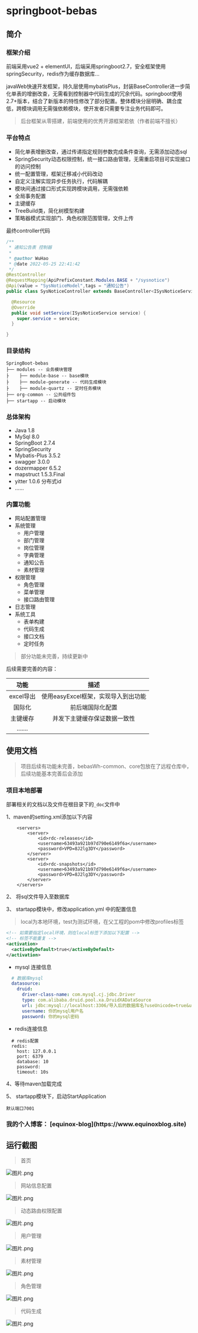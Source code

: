 # springboot-bebas

## 简介

### 框架介绍

前端采用vue2 + elementUI，后端采用springboot2.7，安全框架使用springSecurity，redis作为缓存数据库...

javaWeb快速开发框架，持久层使用mybatisPlus，封装BaseController进一步简化单表的增删改查，无需看到控制器中代码生成的冗余代码。springboot使用2.7+版本，结合了新版本的特性修改了部分配置。整体模块分层明确、耦合度低，跨模块调用无需强依赖模块，使开发者只需要专注业务代码即可。

>  后台框架从零搭建，前端使用的优秀开源框架若依（作者前端不擅长）

### 平台特点

- 简化单表增删改查，通过传递指定规则参数完成条件查询，无需添加动态sql
- SpringSecurity动态权限控制，统一接口路由管理，无需重启项目可实现接口的访问控制
- 统一配置管理，框架迁移减小代码改动
- 自定义注解实现异步任务执行，代码解耦
- 模块间通过接口形式实现跨模块调用，无需强依赖
- 全局事务配置
- 主键缓存
- TreeBuild类，简化树模型构建
- 策略器模式实现部门、角色权限范围管理，文件上传


最终controller代码

```java
/**
 * 通知公告表 控制器
 *
 * @author WuHao
 * @date 2022-05-25 22:41:42
 */
@RestController
@RequestMapping(ApiPrefixConstant.Modules.BASE + "/sysnotice")
@Api(value = "SysNoticeModel",tags = "通知公告")
public class SysNoticeController extends BaseController<ISysNoticeService,SysNoticeModel> {

  @Resource
  @Override
  public void setService(ISysNoticeService service) {
    super.service = service;
  }

}
```

### 目录结构

```
SpringBoot-bebas
├── modules -- 业务模块管理
├    ├── module-base -- base模块
├    ├── module-generate -- 代码生成模块
├    ├── module-quartz -- 定时任务模块
├── org-common -- 公共组件包
├── startapp -- 启动模块
```

### 总体架构

- Java 1.8
- MySql 8.0
- SpringBoot 2.7.4
- SpringSecurity
- Mybatis-Plus 3.5.2
- swagger 3.0.0
- dozermapper 6.5.2
- mapstruct 1.5.3.Final
- yitter 1.0.6 分布式id
- ......

### 内置功能

- 网站配置管理
- 系统管理
  - 用户管理
  - 部门管理
  - 岗位管理
  - 字典管理
  - 通知公告
  - 素材管理
- 权限管理
  - 角色管理
  - 菜单管理
  - 接口路由管理
- 日志管理
- 系统工具
  - 表单构建
  - 代码生成
  - 接口文档
  - 定时任务

> 部分功能未完善，持续更新中

后续需要完善的内容：

|   功能    |                描述                 |
| :-------: | :---------------------------------: |
| excel导出 | 使用easyExcel框架，实现导入到出功能 |
|  国际化   |          前后端国际化配置           |
| 主键缓存  |    并发下主键缓存保证数据一致性     |
|  .......  |                                     |

## 使用文档

> 项目后续有功能未完善，bebasWh-common、core包放在了远程仓库中，后续功能基本完善后会添加

### 项目本地部署

部署相关的文档以及文件在根目录下的`_doc`文件中

1、maven的setting.xml添加以下内容

```shell
	<servers>
		<server>
			<id>rdc-releases</id>
			<username>63493a921b97d790e6149f6a</username>
			<password>VPD=8J2lg3DY</password>
		</server>
		<server>
			<id>rdc-snapshots</id>
			<username>63493a921b97d790e6149f6a</username>
			<password>VPD=8J2lg3DY</password>
		</server>
	</servers>
```

2、 将sql文件导入至数据库

3、 startapp模块中，修改application.yml  中的配置信息

> local为本地环境，test为测试环境，在父工程的pom中修改profiles标签

```xml
<!-- 如需要指定local环境，则在local标签下添加以下配置 -->
<!-- 标签不能重复 -->
<activation>
  <activeByDefault>true</activeByDefault>
</activation>
```

- mysql 连接信息

```yml
  # 数据库mysql
  datasource:
    druid:
      driver-class-name: com.mysql.cj.jdbc.Driver
      type: com.alibaba.druid.pool.xa.DruidXADataSource
      url: jdbc:mysql://localhost:3306/导入后的数据库名?useUnicode=true&useSSL=false&serverTimezone=Asia/Shanghai&autoReconnect=true&characterEncoding=utf8&allowPublicKeyRetrieval=true
      username: 你的mysql用户名
      password: 你的mysql密码
```

- redis连接信息

```
  # redis配置
  redis:
    host: 127.0.0.1
    port: 6379
    database: 10
    password:
    timeout: 10s
```

4、等待maven加载完成

5、 startapp模块下，启动StartApplication

``` shell
默认端口7001
```

<h3>我的个人博客： [equinox-blog](https://www.equinoxblog.site)

## 运行截图
> 首页

![图片.png](http://static.equinoxblog.site/articles/34a56d1d8035e5884f9f538680ec79f2.png)
> 网站信息配置

![图片.png](http://static.equinoxblog.site/articles/49344f5f2c552f0a86c61c66ed7dee90.png)
> 动态路由权限配置

![图片.png](http://static.equinoxblog.site/articles/fb9418437412aff424c1dadac26fa98c.png)
> 用户管理

![图片.png](http://static.equinoxblog.site/articles/7d820dfac984bd55162d7e04476f5877.png)
> 素材管理

![图片.png](http://static.equinoxblog.site/articles/963df79ec312ffc3089d3bf918109b73.png)
> 角色管理

![图片.png](http://static.equinoxblog.site/articles/1e89485eadc6b31532e78177b383ea1c.png)
> 代码生成

![图片.png](http://static.equinoxblog.site/articles/62e7dc3f5f5ce3d1ac1b545368eba2cc.png)
